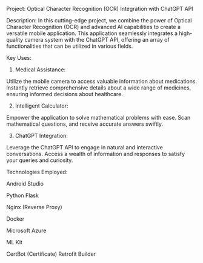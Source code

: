 Project: Optical Character Recognition (OCR) Integration with ChatGPT API

Description: In this cutting-edge project, we combine the power of Optical Character Recognition (OCR) and advanced AI capabilities to create a versatile mobile application. This application seamlessly integrates a high-quality camera system with the ChatGPT API, offering an array of functionalities that can be utilized in various fields.

Key Uses:

1. Medical Assistance:

Utilize the mobile camera to access valuable information about medications.
Instantly retrieve comprehensive details about a wide range of medicines, ensuring informed decisions about healthcare.

2. Intelligent Calculator:

Empower the application to solve mathematical problems with ease.
Scan mathematical questions, and receive accurate answers swiftly.

3. ChatGPT Integration:

Leverage the ChatGPT API to engage in natural and interactive conversations.
Access a wealth of information and responses to satisfy your queries and curiosity.

Technologies Employed:

Android Studio

Python Flask

Nginx (Reverse Proxy)

Docker

Microsoft Azure

ML Kit

CertBot (Certificate)
Retrofit Builder


